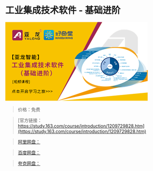 # 工业集成技术软件 - 基础进阶

![img](../../../assets/study163/free/4e8422716d944fa8ae2128a7a3e853e4.png)

> 价格：免费

> [官方链接：https://study.163.com/course/introduction/1209729828.htm](https://study.163.com/course/introduction/1209729828.htm)

> [阿里网盘：]()

> [百度网盘：]()

> [夸克网盘：]()
